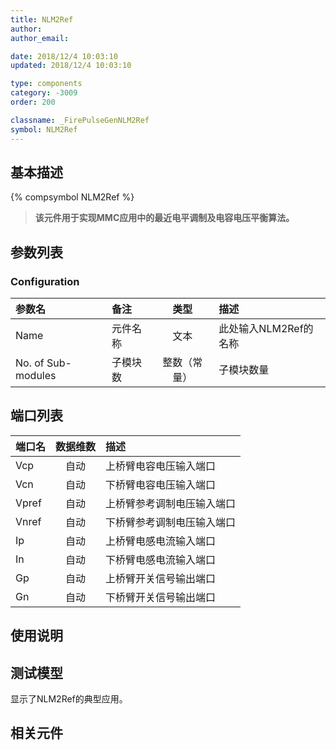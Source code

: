 ```yaml
---
title: NLM2Ref
author: 
author_email:

date: 2018/12/4 10:03:10
updated: 2018/12/4 10:03:10

type: components
category: -3009
order: 200

classname: _FirePulseGenNLM2Ref
symbol: NLM2Ref
---
```

## 基本描述
{% compsymbol NLM2Ref %}

> **该元件用于实现MMC应用中的最近电平调制及电容电压平衡算法。**

## 参数列表
### Configuration
| 参数名 | 备注 | 类型 | 描述 |
| :--- | :--- | :--: | :--- |
| Name | 元件名称 | 文本 | 此处输入NLM2Ref的名称 |
| No. of Sub-modules | 子模块数 | 整数（常量） | 子模块数量 |


## 端口列表

| 端口名 | 数据维数 | 描述 |
| :--- | :--:  | :--- |
| Vcp | 自动 |上桥臂电容电压输入端口 |                   
| Vcn | 自动 |下桥臂电容电压输入端口 |                   
| Vpref | 自动 |上桥臂参考调制电压输入端口 |                   
| Vnref | 自动 |下桥臂参考调制电压输入端口 |                   
| Ip | 自动 |上桥臂电感电流输入端口 |                   
| In | 自动 |下桥臂电感电流输入端口 |                   
| Gp | 自动 |上桥臂开关信号输出端口 |                   
| Gn | 自动 |下桥臂开关信号输出端口 |                   

## 使用说明


## 测试模型
[<test name>](<test link>)显示了NLM2Ref的典型应用。

## 相关元件


